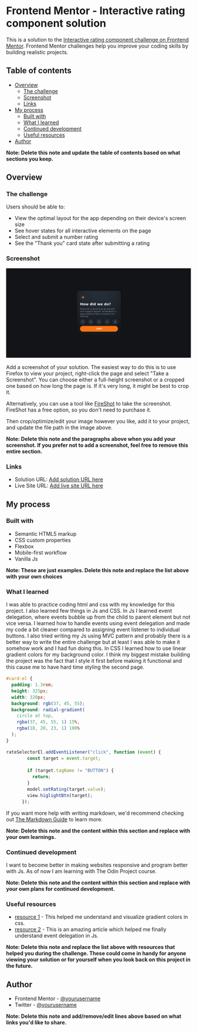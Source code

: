 # Frontend Mentor - Interactive rating component solution

This is a solution to the [Interactive rating component challenge on Frontend Mentor](https://www.frontendmentor.io/challenges/interactive-rating-component-koxpeBUmI). Frontend Mentor challenges help you improve your coding skills by building realistic projects. 

## Table of contents

- [Overview](#overview)
  - [The challenge](#the-challenge)
  - [Screenshot](#screenshot)
  - [Links](#links)
- [My process](#my-process)
  - [Built with](#built-with)
  - [What I learned](#what-i-learned)
  - [Continued development](#continued-development)
  - [Useful resources](#useful-resources)
- [Author](#author)

**Note: Delete this note and update the table of contents based on what sections you keep.**

## Overview

### The challenge

Users should be able to:

- View the optimal layout for the app depending on their device's screen size
- See hover states for all interactive elements on the page
- Select and submit a number rating
- See the "Thank you" card state after submitting a rating

### Screenshot

![](/Screenshot-solution.png)

Add a screenshot of your solution. The easiest way to do this is to use Firefox to view your project, right-click the page and select "Take a Screenshot". You can choose either a full-height screenshot or a cropped one based on how long the page is. If it's very long, it might be best to crop it.

Alternatively, you can use a tool like [FireShot](https://getfireshot.com/) to take the screenshot. FireShot has a free option, so you don't need to purchase it. 

Then crop/optimize/edit your image however you like, add it to your project, and update the file path in the image above.

**Note: Delete this note and the paragraphs above when you add your screenshot. If you prefer not to add a screenshot, feel free to remove this entire section.**

### Links

- Solution URL: [Add solution URL here](https://your-solution-url.com)
- Live Site URL: [Add live site URL here](https://your-live-site-url.com)

## My process

### Built with

- Semantic HTML5 markup
- CSS custom properties
- Flexbox
- Mobile-first workflow
- Vanilla Js

**Note: These are just examples. Delete this note and replace the list above with your own choices**

### What I learned

 I was able to practice coding html and css with my knowledge for this project. I also learned few things in Js and CSS. In Js I learned event delegation, where events bubble up from the child to parent element but not vice versa. I learned how to handle events using event delegation and made my code a bit cleaner compared to assigning event listener to individual buttons. I also tried writing my Js using MVC pattern and probably there is a better way to write the entire challenge but at least I was able to make it somehow work and I had fun doing this. In CSS I learned how to use linear gradient colors for my background color. I think my biggest mistake building the project was the fact that I style it first before making it functional and this cause me to have hard time styling the second page.


```css
#card-el {
  padding: 1.3rem;
  height: 325px;
  width: 320px;
  background: rgb(37, 45, 55);
  background: radial-gradient(
    circle at top,
    rgba(37, 45, 55, 1) 15%,
    rgba(18, 20, 23, 1) 100%
  );
}
```
```js
rateSelectorEl.addEventListener("click", function (event) {
        const target = event.target;

        if (target.tagName != "BUTTON") {
          return;
        }
        model.setRating(target.value);
        view.higlightBtn(target);
      }); 
```

If you want more help with writing markdown, we'd recommend checking out [The Markdown Guide](https://www.markdownguide.org/) to learn more.

**Note: Delete this note and the content within this section and replace with your own learnings.**

### Continued development

I want to become better in making websites responsive and program better with Js. As of now I am learning with The Odin Project course.

**Note: Delete this note and the content within this section and replace with your own plans for continued development.**

### Useful resources

- [resource 1](https://cssgradient.io/) - This helped me understand and visualize gradient colors in css.
- [resource 2](https://www.freecodecamp.org/news/event-delegation-javascript/) - This is an amazing article which helped me finally understand event delegation in Js.

**Note: Delete this note and replace the list above with resources that helped you during the challenge. These could come in handy for anyone viewing your solution or for yourself when you look back on this project in the future.**

## Author

- Frontend Mentor - [@yourusername](https://www.frontendmentor.io/profile/yourusername)
- Twitter - [@yourusername](https://www.twitter.com/yourusername)

**Note: Delete this note and add/remove/edit lines above based on what links you'd like to share.**

